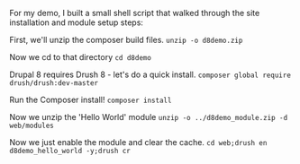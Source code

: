 For my demo, I built a small shell script that walked through the site installation and module setup steps: 

First, we'll unzip the composer build files.
```unzip -o d8demo.zip```

Now we cd to that directory
```cd d8demo```

Drupal 8 requires Drush 8 - let's do a quick install.
```composer global require drush/drush:dev-master```

Run the Composer install!
```composer install```

Now we unzip the 'Hello World' module
```unzip -o ../d8demo_module.zip -d web/modules```

Now we just enable the module and clear the cache.
```cd web;drush en d8demo_hello_world -y;drush cr```

